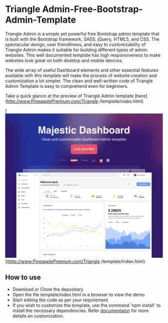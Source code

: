 # Triangle Admin-Free-Bootstrap-Admin-Template

Triangle  Admin is a simple yet powerful free Bootstrap admin template that is built with the Bootstrap framework, SASS, jQuery, HTML5, and CSS. The spectacular design, user friendliness, and easy to customizability of Triangle  Admin makes it suitable for building different types of admin websites. This well documented template has high responsiveness to make websites look great on both desktop and mobile devices.

The wide array of useful Dashboard elements and other essential features available with this template will make the process of website creation and customization a lot simpler. The clean and well-written code of Triangle  Admin Template is easy to comprehend even for beginners.

Take a quick glance at the preview of Triangle  Admin template [here](http://www.PineapplePremium.com/Triangle /template/index.html)

[![N|Solid](preview.png)](http://www.PineapplePremium.com/Triangle /template/index.html)


<h2>How to use </h2>

<ul>
  <li>
    Download or Clone the depositary
  </li>
  <li>
    Open the file template/index.html in a browser to view the demo
  </li>
  <li>
    Start editing the code as per your requirement
  </li>
  <li>
    If you wish to customize the template, use the command 'npm install' to install the necessary dependencies. Refer <a href="http://www.PineapplePremium.com/Triangle /template/documentation/documentation.html">documentaion</a> for more details on customization.
  </li>
</ul>
